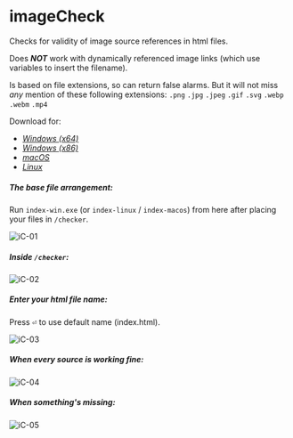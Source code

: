 # imageCheck
Checks for validity of image source references in html files.

Does ***NOT*** work with dynamically referenced image links (which use variables to insert the filename).

Is based on file extensions, so can return false alarms. But it will not miss *any* mention of these following extensions: `.png` `.jpg` `.jpeg` `.gif` `.svg` `.webp` `.webm` `.mp4`

Download for:
  - [*Windows (x64)*](https://github.com/cyrusfirheir/imageCheck/releases/download/v0.1.1/win64.zip)
  - [*Windows (x86)*](https://github.com/cyrusfirheir/imageCheck/releases/download/v0.1.1/win32.zip)
  - [*macOS*](https://github.com/cyrusfirheir/imageCheck/releases/download/v0.1.1/macos.zip)
  - [*Linux*](https://github.com/cyrusfirheir/imageCheck/releases/download/v0.1.1/linux.zip)

##### The base file arrangement:

Run `index-win.exe` (or `index-linux` / `index-macos`) from here after placing your files in `/checker`.

![iC-01](https://imgur.com/ci8QIlJ.png)

##### Inside `/checker`:
![iC-02](https://imgur.com/nfPG9Vo.png)

##### Enter your html file name:

Press <kbd>⏎</kbd> to use default name (index.html).

![iC-03](https://imgur.com/O5cGkz5.png)

##### When every source is working fine:
![iC-04](https://imgur.com/A565bas.png)

##### When something's missing:
![iC-05](https://imgur.com/GSU1cgv.png)
